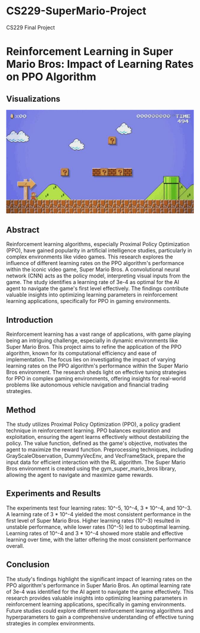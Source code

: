 # CS229-SuperMario-Project
CS229 Final Project

# Reinforcement Learning in Super Mario Bros: Impact of Learning Rates on PPO Algorithm

## Visualizations

![Project](mario.jpg)


## Abstract
Reinforcement learning algorithms, especially Proximal Policy Optimization (PPO), have gained popularity in artificial intelligence studies, particularly in complex environments like video games. This research explores the influence of different learning rates on the PPO algorithm's performance within the iconic video game, Super Mario Bros. A convolutional neural network (CNN) acts as the policy model, interpreting visual inputs from the game. The study identifies a learning rate of 3e-4 as optimal for the AI agent to navigate the game's first level effectively. The findings contribute valuable insights into optimizing learning parameters in reinforcement learning applications, specifically for PPO in gaming environments.

## Introduction
Reinforcement learning has a vast range of applications, with game playing being an intriguing challenge, especially in dynamic environments like Super Mario Bros. This project aims to refine the application of the PPO algorithm, known for its computational efficiency and ease of implementation. The focus lies on investigating the impact of varying learning rates on the PPO algorithm's performance within the Super Mario Bros environment. The research sheds light on effective tuning strategies for PPO in complex gaming environments, offering insights for real-world problems like autonomous vehicle navigation and financial trading strategies.

## Method
The study utilizes Proximal Policy Optimization (PPO), a policy gradient technique in reinforcement learning. PPO balances exploration and exploitation, ensuring the agent learns effectively without destabilizing the policy. The value function, defined as the game's objective, motivates the agent to maximize the reward function. Preprocessing techniques, including GrayScaleObservation, DummyVecEnv, and VecFrameStack, prepare the input data for efficient interaction with the RL algorithm. The Super Mario Bros environment is created using the gym_super_mario_bros library, allowing the agent to navigate and maximize game rewards.

## Experiments and Results
The experiments test four learning rates: 10^-5, 10^-4, 3 * 10^-4, and 10^-3. A learning rate of 3 * 10^-4 yielded the most consistent performance in the first level of Super Mario Bros. Higher learning rates (10^-3) resulted in unstable performance, while lower rates (10^-5) led to suboptimal learning. Learning rates of 10^-4 and 3 * 10^-4 showed more stable and effective learning over time, with the latter offering the most consistent performance overall.

## Conclusion
The study's findings highlight the significant impact of learning rates on the PPO algorithm's performance in Super Mario Bros. An optimal learning rate of 3e-4 was identified for the AI agent to navigate the game effectively. This research provides valuable insights into optimizing learning parameters in reinforcement learning applications, specifically in gaming environments. Future studies could explore different reinforcement learning algorithms and hyperparameters to gain a comprehensive understanding of effective tuning strategies in complex environments.
